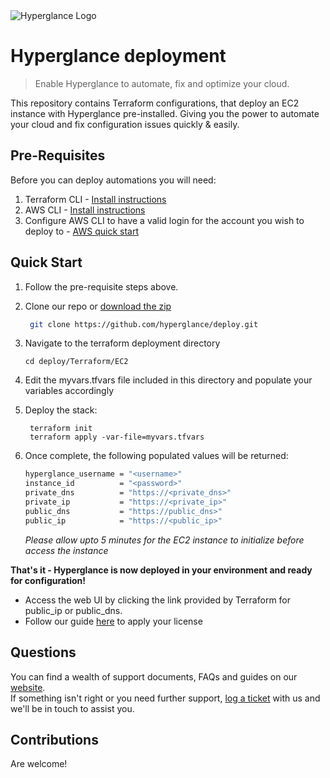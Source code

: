 <img src="https://github.com/hyperglance/deploy/blob/master/files/b5dfbb6c-75c8-493b-8c5d-d68b3272cf0f.png" alt="Hyperglance Logo" />

# Hyperglance deployment

> Enable Hyperglance to automate, fix and optimize your cloud.

This repository contains Terraform configurations, that deploy an EC2 instance with Hyperglance pre-installed. Giving you the power to automate your cloud and fix configuration issues quickly & easily.

## Pre-Requisites

Before you can deploy automations you will need:
1. Terraform CLI - [Install instructions](https://learn.hashicorp.com/tutorials/terraform/install-cli)
2. AWS CLI - [Install instructions](https://docs.aws.amazon.com/cli/latest/userguide/cli-chap-install.html)
3. Configure AWS CLI to have a valid login for the account you wish to deploy to - [AWS quick start](https://docs.aws.amazon.com/cli/latest/userguide/cli-configure-quickstart.html)

## Quick Start

1. Follow the pre-requisite steps above.

2. Clone our repo or [download the zip](https://github.com/hyperglance/deploy/archive/refs/heads/master.zip)
	```bash
	 git clone https://github.com/hyperglance/deploy.git
	```

4.  Navigate to the terraform deployment directory 
	
	```
	cd deploy/Terraform/EC2
    ```

5. Edit the myvars.tfvars file included in this directory and populate your variables accordingly
 
6. Deploy the stack:
	```
	 terraform init
	 terraform apply -var-file=myvars.tfvars
	```

6. Once complete, the following populated values will be returned:
	```bash
    hyperglance_username = "<username>"
    instance_id          = "<password>"
    private_dns          = "https://<private_dns>"
    private_ip           = "https://<private_ip>"
    public_dns           = "https://public_dns>"
    public_ip            = "https://<public_ip>"
	```
 
   *Please allow upto 5 minutes for the EC2 instance to initialize before access the instance*


__That's it - Hyperglance is now deployed in your environment and ready for configuration!__

* Access the web UI by clicking the link provided by Terraform for public_ip or public_dns.
* Follow our guide [here](https://support.hyperglance.com/knowledge/how-to-apply-a-new-license) to apply your license

## Questions

You can find a wealth of support documents, FAQs and guides on our [website](https://support.hyperglance.com).<br />
If something isn't right or you need further support, [log a ticket](https://support.hyperglance.com/knowledge/kb-tickets/new) with us and we'll be in touch to assist you.

## Contributions
Are welcome!
